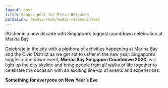 ```yaml
---
layout: post
title: Sample post for Press Releases
permalink: /media-room/media-releases/test
---
```


#Usher in a new decade with Singapore’s biggest countdown celebration at Marina Bay

Celebrate in the city with a plethora of activities happening at Marina Bay and the Civic District as we get set to usher in the new year. Singapore’s biggest countdown event, **Marina Bay Singapore Countdown 2020**, will light up the city skyline and bring people from all walks of life together to celebrate the occasion with an exciting line-up of events and experiences.

**Something for everyone on New Year’s Eve**
